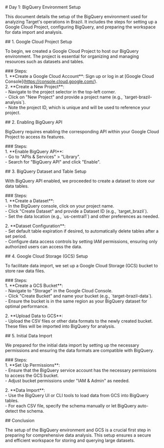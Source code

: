 \# Day 1: BigQuery Environment Setup

This document details the setup of the BigQuery environment used for analyzing Target's operations in Brazil. It includes the steps for setting up a Google Cloud Project, configuring BigQuery, and preparing the workspace for data import and analysis.

\#\# 1\. Google Cloud Project Setup

To begin, we created a Google Cloud Project to host our BigQuery environment. The project is essential for organizing and managing resources such as datasets and tables.

\#\#\# Steps:  
1\. \*\*Create a Google Cloud Account\*\*: Sign up or log in at \[Google Cloud Console\](https://console.cloud.google.com/).  
2\. \*\*Create a New Project\*\*:  
   \- Navigate to the project selector in the top-left corner.  
   \- Click on "New Project" and provide a project name (e.g., \`target-brazil-analysis\`).  
   \- Note the project ID, which is unique and will be used to reference your project.

\#\# 2\. Enabling BigQuery API

BigQuery requires enabling the corresponding API within your Google Cloud Project to access its features.

\#\#\# Steps:  
1\. \*\*Enable BigQuery API\*\*:  
   \- Go to "APIs & Services" \> "Library".  
   \- Search for "BigQuery API" and click "Enable".

\#\# 3\. BigQuery Dataset and Table Setup

With BigQuery API enabled, we proceeded to create a dataset to store our data tables.

\#\#\# Steps:  
1\. \*\*Create a Dataset\*\*:  
   \- In the BigQuery console, click on your project name.  
   \- Click "Create Dataset" and provide a Dataset ID (e.g., \`target\_brazil\`).  
   \- Set the data location (e.g., \`us-central1\`) and other preferences as needed.

2\. \*\*Dataset Configuration\*\*:  
   \- Set default table expiration if desired, to automatically delete tables after a set period.  
   \- Configure data access controls by setting IAM permissions, ensuring only authorized users can access the data.

\#\# 4\. Google Cloud Storage (GCS) Setup

To facilitate data import, we set up a Google Cloud Storage (GCS) bucket to store raw data files.

\#\#\# Steps:  
1\. \*\*Create a GCS Bucket\*\*:  
   \- Navigate to "Storage" in the Google Cloud Console.  
   \- Click "Create Bucket" and name your bucket (e.g., \`target-brazil-data\`).  
   \- Ensure the bucket is in the same region as your BigQuery dataset for optimal performance.

2\. \*\*Upload Data to GCS\*\*:  
   \- Upload the CSV files or other data formats to the newly created bucket. These files will be imported into BigQuery for analysis.

\#\# 5\. Initial Data Import

We prepared for the initial data import by setting up the necessary permissions and ensuring the data formats are compatible with BigQuery.

\#\#\# Steps:  
1\. \*\*Set Up Permissions\*\*:  
   \- Ensure that the BigQuery service account has the necessary permissions to access the GCS bucket.  
   \- Adjust bucket permissions under "IAM & Admin" as needed.

2\. \*\*Data Import\*\*:  
   \- Use the BigQuery UI or CLI tools to load data from GCS into BigQuery tables.  
   \- For each CSV file, specify the schema manually or let BigQuery auto-detect the schema.

\#\# Conclusion

The setup of the BigQuery environment and GCS is a crucial first step in preparing for comprehensive data analysis. This setup ensures a secure and efficient workspace for storing and querying large datasets.

